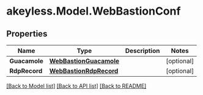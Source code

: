 # akeyless.Model.WebBastionConf

## Properties

Name | Type | Description | Notes
------------ | ------------- | ------------- | -------------
**Guacamole** | [**WebBastionGuacamole**](WebBastionGuacamole.md) |  | [optional] 
**RdpRecord** | [**WebBastionRdpRecord**](WebBastionRdpRecord.md) |  | [optional] 

[[Back to Model list]](../README.md#documentation-for-models) [[Back to API list]](../README.md#documentation-for-api-endpoints) [[Back to README]](../README.md)


